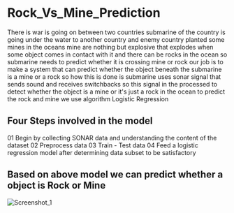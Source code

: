 # Rock_Vs_Mine_Prediction


There is war is going on between two countries submarine of the country is going under the water to another country and enemy country planted some mines in the oceans mine are nothing but explosive that explodes when some object comes in contact with it and there can be rocks in the ocean so submarine needs to predict whether it is crossing mine or rock our job is to make a system that can predict whether the object beneath the submarine is a mine or a rock so how this is done is submarine uses sonar signal that sends sound and receives switchbacks so this signal in the processed to detect whether the object is a mine or it's just a rock in the ocean to predict the rock and mine we use algorithm Logistic Regression


## Four Steps involved in the model

01 Begin by collecting SONAR data and understanding the content of the dataset
02 Preprocess data
03 Train - Test data
04 Feed a logistic regression model after determining data subset to be satisfactory


## Based on above model we can predict whether a object is Rock or Mine

![Screenshot_1](https://user-images.githubusercontent.com/103004019/168062965-0eb8dfb4-0ded-4273-a149-a03c384a1d96.png)
 
